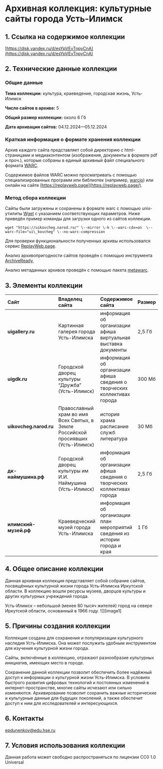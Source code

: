 # Архивная коллекция: культурные сайты города Усть-Илимск 

## **1\. Ссылка на содержимое коллекции**

[https://disk.yandex.ru/d/esYpVEvTnpyCnA](https://disk.yandex.ru/d/esYpVEvTnpyCnA) 

## **2\. Технические данные коллекции**

### **Общие данные**

**Тема коллекции:** культура, краеведение, городская жизнь, Усть-Илимск

**Число сайтов в архиве:** 5

**Общий размер коллекции:** около 6 Гб

**Дата архивации сайтов:** 04.12.2024—05.12.2024

### **Краткая информация о формате хранения коллекции**

Архив каждого сайта представляет собой директорию с html-страницами и медиаконтентом (изображения, документы в формате pdf и проч.), которые собраны в единый архивный файл специального формата [WARC](https://ru.wikipedia.org/wiki/Web_ARChive).

Содержимое файлов WARC можно просматривать с помощью специализированных программ или библиотек (например, [warcio](https://pypi.org/project/warcio/)) или онлайн на сайте [https://replayweb.page](https://replayweb.page/).

### **Метод сбора коллекции**

Сайты были загружены и сохранены в формате warc с помощью unix-утилиты [Wget](https://ru.wikipedia.org/wiki/Wget) c указанием соответствующих параметров. Ниже приведён пример команды для загрузки одного из сайтов коллекции.

```
wget "https://uikovcheg.narod.ru/" \--mirror \-k \--warc-cdx=on  \--warc-file="ui\_kovcheg" \--no-warc-compression
```
Для проверки функциональности полученных архивы использовался сервис [ReplayWeb.page](http://ReplayWeb.page).

Анализ архивопригодности сайтов проведён с помощью инструмента [ArchiveReady](https://archiveready.com/),

Анализ метаданных архивов проведён с помощью пакета [metawarc](https://github.com/datacoon/metawarc).

## **3\. Элементы коллекции**

| Сайт | Владелец сайта | Содержимое сайта | Размер |
| :---- | :---- | :---- | :---- |
| **uigallery.ru** | Картинная галерея города Усть-Илимска | информация об организации афиша виртуальная выставка документы | 2,5 Гб |
| **uigdk.ru** | Городской дворец культуры “Дружба” (Усть-Илимск) | информация об организации афиша сведения о творческих коллективах города | 300 Мб |
| **uikovcheg.narod.ru** | Православный храм во имя Всех Cвятых, в Земле Российской просиявших (Усть-Илимск)  | история храма расписание служб литература | 30 Мб |
| **дк-наймушина.рф** | Городской дворец культуры им И.И. Наймушина (Усть-Илимск) | информация об организации афиша сведения о творческих коллективах города | 2,5 Гб |
| **илимский-музей.рф** | Краеведческий музей города Усть-Илимска | информация об организации план мероприятий сведения из истории города и края | 1 Гб |

## **4\. Общее описание коллекции**

Данная архивная коллекция представляет собой собрание сайтов, посвящённых культурной жизни города Усть-Илимска Иркутской области. В коллекцию вошли ресурсы музеев, дворцов культуры и других культурных учреждений города.

Усть-Илимск – небольшой (менее 80 тысяч жителей) город на севере Иркутской области, основанный в 1966 году. ![][image1]

## **5\. Причины создания коллекции**

Коллекция создана для сохранения и популяризации культурного наследия Усть-Илимска. Она может послужить удобным инструментом для изучения культурной жизни города. 

Сайты, включённые в коллекцию, отражают разнообразие культурных инициатив, имеющих место в городе.

Сохранение данной коллекции позволит обеспечить более надёжный доступ к информации о культурной жизни Усть-Илимска. В условиях быстрого развития цифровых технологий и постоянных изменений в интернет-пространстве, многие сайты исчезают или сильно изменяются. Архивирование позволит сохранить важные исторические и культурные данные для будущих поколений, а также обеспечит доступ к ним для исследователей и интересующихся.

## **6\. Контакты**

[epdunenkov@edu.hse.ru](mailto:epdunenkov@edu.hse.ru)

## **7\. Условия использования коллекции**

Данная работа может свободно распространяться по лицензии CC0 1.0 Universal
